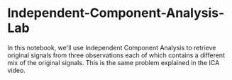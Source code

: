# Independent-Component-Analysis-Lab
In this notebook, we'll use Independent Component Analysis to retrieve original signals from three observations each of which contains a different mix of the original signals. This is the same problem explained in the ICA video.
